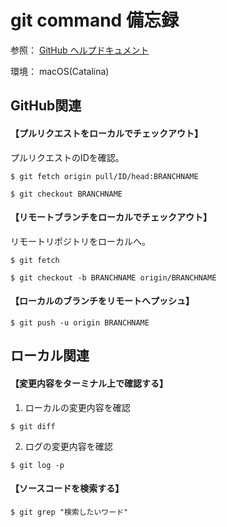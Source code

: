 # git command 備忘録

参照：
[GitHub ヘルプドキュメント](https://docs.github.com/ja/github)

環境：
macOS(Catalina)

## GitHub関連
#### 【プルリクエストをローカルでチェックアウト】

プルリクエストのIDを確認。
```
$ git fetch origin pull/ID/head:BRANCHNAME
```
```
$ git checkout BRANCHNAME
```

#### 【リモートブランチをローカルでチェックアウト】

リモートリポジトリをローカルへ。
```
$ git fetch
```

```
$ git checkout -b BRANCHNAME origin/BRANCHNAME
```

#### 【ローカルのブランチをリモートへプッシュ】
```
$ git push -u origin BRANCHNAME
```

## ローカル関連
#### 【変更内容をターミナル上で確認する】

1. ローカルの変更内容を確認
```
$ git diff
```

2. ログの変更内容を確認
```
$ git log -p
```

#### 【ソースコードを検索する】

```
$ git grep "検索したいワード"
```
